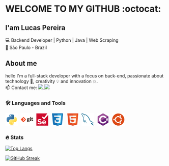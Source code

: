 # WELCOME TO MY GITHUB :octocat:

## I'am Lucas Pereira 
:computer:  Backend Developer | Python | Java | Web Scraping    <br>:house_with_garden: São Paulo - Brazil

## About me 
hello I'm a full-stack developer with a focus on back-end, passionate about technology :iphone:, creativity :bulb: and innovation :collision:.
<br> 📫 Contact me: <a href="https://www.linkedin.com/in/lucas/" target="_blank">
<img src="https://camo.githubusercontent.com/38381f1888dcc32ad6d8d9197fb255a33d6b5b3266121484752e197100f9db29/68747470733a2f2f696d672e736869656c64732e696f2f62616467652f4c696e6b6564496e2d626c75653f6c6f676f3d4c696e6b6564696e266c6f676f436f6c6f723d7768697465" data-canonical-src="https://img.shields.io/badge/LinkedIn-blue?logo=Linkedin&amp;logoColor=white" style="max-width: 100%;">
</a> <a href="mailto:lucas@gmail.com">
<img src="https://camo.githubusercontent.com/2ac77663f158cad35b4d2dd599a92f8100de2f73554e2bc0c5b462f63c393e92/68747470733a2f2f696d672e736869656c64732e696f2f62616467652f476d61696c2d7265643f6c6f676f3d476d61696c266c6f676f436f6c6f723d7768697465" data-canonical-src="https://img.shields.io/badge/Gmail-red?logo=Gmail&amp;logoColor=white" style="max-width: 100%;"></a></li>
</a></ul>



### :hammer_and_wrench: Languages and Tools
<img src="https://github.com/devicons/devicon/blob/master/icons/python/python-original.svg" title="Python" alt="Python" width="40" height="40" style="max-width: 100%;">&nbsp;
 <img src="https://github.com/devicons/devicon/raw/master/icons/git/git-original-wordmark.svg" title="Git" alt="Git" width="40" height="40" style="max-width: 100%;">&nbsp;
<img src="https://github.com/devicons/devicon/blob/master/icons/selenium/selenium-original.svg" title="Selenium" alt="Selenium" width="40" height="40" style="max-width: 100%;">&nbsp;
<img src="https://github.com/devicons/devicon/blob/master/icons/css3/css3-original.svg" title="CSS3" alt="CSS3" width="40" height="40" style="max-width: 100%;">&nbsp;
<img src="https://github.com/devicons/devicon/blob/master/icons/html5/html5-original.svg" title="HTML5" alt="HTML5" width="40" height="40" style="max-width: 100%;">&nbsp;
<img src="https://github.com/devicons/devicon/blob/master/icons/mysql/mysql-original.svg" title="mySQL" alt="mySQL" width="40" height="40" style="max-width: 100%;">&nbsp;
<img src="https://github.com/devicons/devicon/blob/master/icons/csharp/csharp-original.svg" title="C#" alt="C#" width="40" height="40" style="max-width: 100%;">&nbsp;
<img src="https://github.com/devicons/devicon/blob/master/icons/ubuntu/ubuntu-plain.svg" title="Ubuntu" alt="Ubuntu" width="40" height="40" style="max-width: 100%;">&nbsp;
 
 
 ### :fire: Stats
[![Top Langs](https://github-readme-stats.vercel.app/api/top-langs/?username=LuPesan&layout=compact&theme=vision-friendly-dark)](https://github.com/LuPesan/github-readme-stats)

[![GitHub Streak](https://github-readme-streak-stats.herokuapp.com/?user=LuPesan)](https://git.io/streak-stats)


